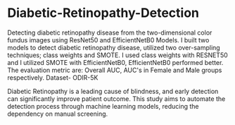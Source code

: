 # Diabetic-Retinopathy-Detection
Detecting diabetic retinopathy disease from the two-dimensional color fundus images using ResNet50 and EfficientNetB0 Models.
I built two models to detect diabetic retinopathy disease, utilized two over-sampling techniques; class weights and SMOTE.
I used class weights with RESNET50 and I utilized SMOTE with EfficientNetB0, EfficientNetB0 performed better.
The evaluation metric are: Overall AUC, AUC's in Female and Male groups respectively.
Dataset- ODIR-5K

Diabetic Retinopathy is a leading cause of blindness, and early detection can significantly improve patient outcome. This study aims to automate the detection process through machine learning models, reducing the dependency on manual screening.
